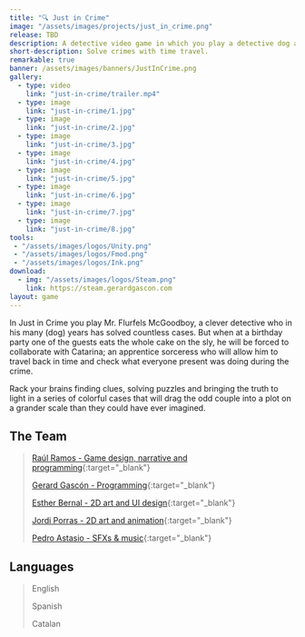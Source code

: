 ```yaml
---
title: "🔍 Just in Crime"
image: "/assets/images/projects/just_in_crime.png"
release: TBD
description: A detective video game in which you play a detective dog and a wizard cat. With a twist; you are able to travel back in time and examine the crime scene a few seconds before it happened.
short-description: Solve crimes with time travel.
remarkable: true
banner: /assets/images/banners/JustInCrime.png
gallery:
  - type: video
    link: "just-in-crime/trailer.mp4"
  - type: image
    link: "just-in-crime/1.jpg"
  - type: image
    link: "just-in-crime/2.jpg"
  - type: image
    link: "just-in-crime/3.jpg"
  - type: image
    link: "just-in-crime/4.jpg"
  - type: image
    link: "just-in-crime/5.jpg"
  - type: image
    link: "just-in-crime/6.jpg"
  - type: image
    link: "just-in-crime/7.jpg"
  - type: image
    link: "just-in-crime/8.jpg"
tools:
 - "/assets/images/logos/Unity.png"
 - "/assets/images/logos/Fmod.png"
 - "/assets/images/logos/Ink.png"
download:
  - img: "/assets/images/logos/Steam.png"
    link: https://steam.gerardgascon.com
layout: game
---
```


In Just in Crime you play Mr. Flurfels McGoodboy, a clever detective who in his many (dog) years has solved countless cases. But when at a birthday party one of the guests eats the whole cake on the sly, he will be forced to collaborate with Catarina; an apprentice sorceress who will allow him to travel back in time and check what everyone present was doing during the crime.

Rack your brains finding clues, solving puzzles and bringing the truth to light in a series of colorful cases that will drag the odd couple into a plot on a grander scale than they could have ever imagined.

## The Team

> [Raúl Ramos - Game design, narrative and programming](https://twitter.com/MetroGoldyMayer/){:target="_blank"}
>
> [Gerard Gascón - Programming](https://twitter.com/G_of_Geri/){:target="_blank"}
>
> [Esther Bernal - 2D art and UI design](https://www.instagram.com/estherbernalart/){:target="_blank"}
>
> [Jordi Porras - 2D art and animation](https://twitter.com/porras84/){:target="_blank"}
>
> [Pedro Astasio - SFXs & music](https://twitter.com/Pedro_Astasio/){:target="_blank"}

## Languages

> English
>
> Spanish
>
> Catalan

